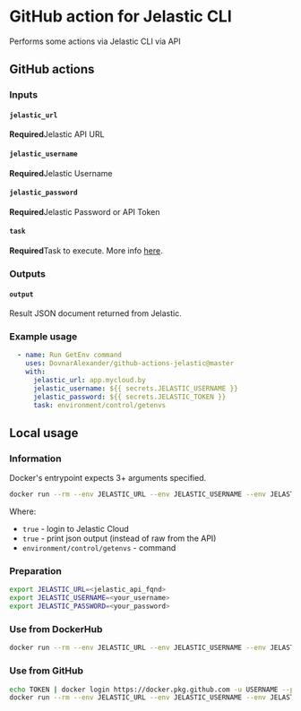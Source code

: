 # GitHub action for Jelastic CLI
Performs some actions via Jelastic CLI via API
## GitHub actions
### Inputs
#### `jelastic_url`
**Required**Jelastic API URL
#### `jelastic_username`
**Required**Jelastic Username
#### `jelastic_password`
**Required**Jelastic Password or API Token
#### `task`
**Required**Task to execute. More info [here](https://docs.jelastic.com/cli/).
### Outputs
#### `output`
Result JSON document returned from Jelastic.
### Example usage
```yaml
  - name: Run GetEnv command
    uses: DovnarAlexander/github-actions-jelastic@master
    with:
      jelastic_url: app.mycloud.by
      jelastic_username: ${{ secrets.JELASTIC_USERNAME }}
      jelastic_password: ${{ secrets.JELASTIC_TOKEN }}
      task: environment/control/getenvs
```
## Local usage
### Information
Docker's entrypoint expects 3+ arguments specified.
```bash
docker run --rm --env JELASTIC_URL --env JELASTIC_USERNAME --env JELASTIC_PASSWORD aliaksandrdounar/jelastic-cli:latest true true environment/control/getenvs
```
Where:
- `true` - login to Jelastic Cloud
- `true` - print json output (instead of raw from the API)
- `environment/control/getenvs` - command
### Preparation
```bash
export JELASTIC_URL=<jelastic_api_fqnd>
export JELASTIC_USERNAME=<your_username>
export JELASTIC_PASSWORD=<your_password>
```
### Use from DockerHub
```bash
docker run --rm --env JELASTIC_URL --env JELASTIC_USERNAME --env JELASTIC_PASSWORD aliaksandrdounar/jelastic-cli:latest true true environment/control/getenvs
```
### Use from GitHub
```bash
echo TOKEN | docker login https://docker.pkg.github.com -u USERNAME --password-stdin
docker run --rm --env JELASTIC_URL --env JELASTIC_USERNAME --env JELASTIC_PASSWORD docker.pkg.github.com/dovnaralexander/jelastic-docker-image/jelastic-cli:latest true true environment/control/getenvs
```
